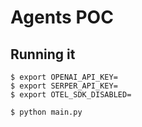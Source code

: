 # Agents POC


## Running it

```
$ export OPENAI_API_KEY=
$ export SERPER_API_KEY=
$ export OTEL_SDK_DISABLED=

$ python main.py
```